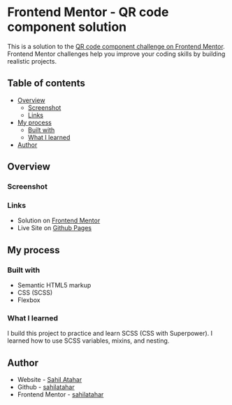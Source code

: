 # Frontend Mentor - QR code component solution

This is a solution to the [QR code component challenge on Frontend Mentor](https://www.frontendmentor.io/challenges/qr-code-component-iux_sIO_H). Frontend Mentor challenges help you improve your coding skills by building realistic projects.

## Table of contents

- [Overview](#overview)
  - [Screenshot](#screenshot)
  - [Links](#links)
- [My process](#my-process)
  - [Built with](#built-with)
  - [What I learned](#what-i-learned)
- [Author](#author)

## Overview

### Screenshot

### Links

- Solution on [Frontend Mentor](https://your-solution-url.com)
- Live Site on [Github Pages](https://sahilatahar.github.io/Front-End-Challenges/qr-code-component)

## My process

### Built with

- Semantic HTML5 markup
- CSS (SCSS)
- Flexbox

### What I learned

I build this project to practice and learn SCSS (CSS with Superpower). I learned how to use SCSS variables, mixins, and nesting.

## Author

- Website - [Sahil Atahar](https://linktr.ee/sahilatahar)
- Github - [sahilatahar](https://www.github.com/sahilatahar)
- Frontend Mentor - [sahilatahar](https://www.frontendmentor.io/profile/sahilatahar)
